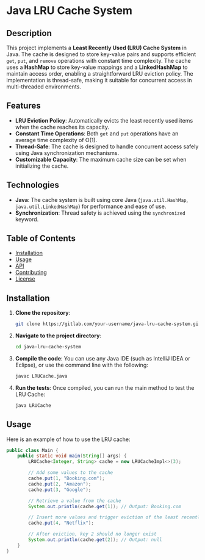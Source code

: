 # Java LRU Cache System

## Description

This project implements a **Least Recently Used (LRU) Cache System** in Java. The cache is designed to store key-value pairs and supports efficient `get`, `put`, and `remove` operations with constant time complexity. The cache uses a **HashMap** to store key-value mappings and a **LinkedHashMap** to maintain access order, enabling a straightforward LRU eviction policy. The implementation is thread-safe, making it suitable for concurrent access in multi-threaded environments.

## Features

- **LRU Eviction Policy**: Automatically evicts the least recently used items when the cache reaches its capacity.
- **Constant Time Operations**: Both `get` and `put` operations have an average time complexity of O(1).
- **Thread-Safe**: The cache is designed to handle concurrent access safely using Java synchronization mechanisms.
- **Customizable Capacity**: The maximum cache size can be set when initializing the cache.

## Technologies

- **Java**: The cache system is built using core Java (`java.util.HashMap`, `java.util.LinkedHashMap`) for performance and ease of use.
- **Synchronization**: Thread safety is achieved using the `synchronized` keyword.

## Table of Contents

- [Installation](#installation)
- [Usage](#usage)
- [API](#api)
- [Contributing](#contributing)
- [License](#license)

## Installation

1. **Clone the repository**:
    ```bash
    git clone https://gitlab.com/your-username/java-lru-cache-system.git
    ```

2. **Navigate to the project directory**:
    ```bash
    cd java-lru-cache-system
    ```

3. **Compile the code**:
    You can use any Java IDE (such as IntelliJ IDEA or Eclipse), or use the command line with the following:
    ```bash
    javac LRUCache.java
    ```

4. **Run the tests**:
    Once compiled, you can run the main method to test the LRU Cache:
    ```bash
    java LRUCache
    ```

## Usage

Here is an example of how to use the LRU cache:

```java
public class Main {
    public static void main(String[] args) {
        LRUCache<Integer, String> cache = new LRUCacheImpl<>(3);

        // Add some values to the cache
        cache.put(1, "Booking.com");
        cache.put(2, "Amazon");
        cache.put(3, "Google");

        // Retrieve a value from the cache
        System.out.println(cache.get(1)); // Output: Booking.com

        // Insert more values and trigger eviction of the least recently used item
        cache.put(4, "Netflix");

        // After eviction, key 2 should no longer exist
        System.out.println(cache.get(2)); // Output: null
    }
}
